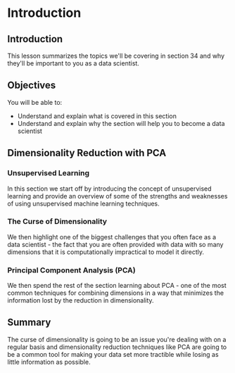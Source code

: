 
# Introduction

## Introduction
This lesson summarizes the topics we'll be covering in section 34 and why they'll be important to you as a data scientist.

## Objectives
You will be able to:
* Understand and explain what is covered in this section
* Understand and explain why the section will help you to become a data scientist

## Dimensionality Reduction with PCA

### Unsupervised Learning
In this section we start off by introducing the concept of unsupervised learning and provide an overview of some of the strengths and weaknesses of using unsupervised machine learning techniques.

### The Curse of Dimensionality

We then highlight one of the biggest challenges that you often face as a data scientist - the fact that you are often provided with data with so many dimensions that it is computationally impractical to model it directly.

### Principal Component Analysis (PCA)

We then spend the rest of the section learning about PCA - one of the most common techniques for combining dimensions in a way that minimizes the information lost by the reduction in dimensionality.

## Summary

The curse of dimensionality is going to be an issue you're dealing with on a regular basis and dimensionality reduction techniques like PCA are going to be a common tool for making your data set more tractible while losing as little information as possible.
